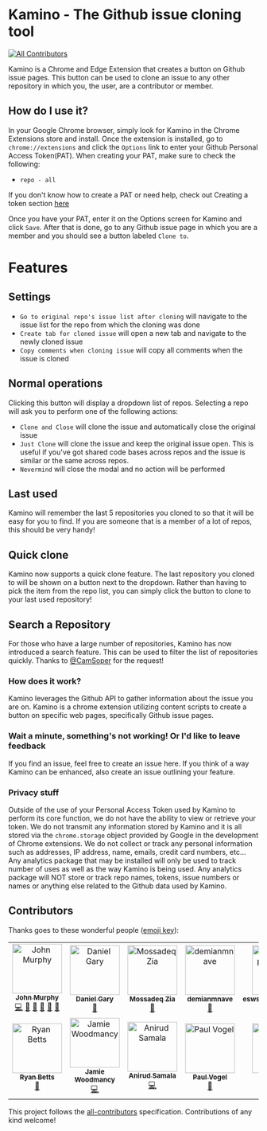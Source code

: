 # Kamino - The Github issue cloning tool
[![All Contributors](https://img.shields.io/badge/all_contributors-12-orange.svg?style=flat-square)](#contributors)

Kamino is a Chrome and Edge Extension that creates a button on Github issue pages. This button can be used to clone an issue to any other repository in which you, the user, are a contributor or member.

## How do I use it?
In your Google Chrome browser, simply look for Kamino in the Chrome Extensions store and install. Once the extension is installed, go to `chrome://extensions` and click the `Options` link to enter your Github Personal Access Token(PAT). When creating your PAT, make sure to check the following:
- `repo - all`

If you don't know how to create a PAT or need help, check out Creating a token section [here](https://help.github.com/articles/creating-a-personal-access-token-for-the-command-line/)

Once you have your PAT, enter it on the Options screen for Kamino and click `Save`. After that is done, go to any Github issue page in which you are a member and you should see a button labeled `Clone to`.

# Features

## Settings
- `Go to original repo's issue list after cloning` will navigate to the issue list for the repo from which the cloning was done
- `Create tab for cloned issue` will open a new tab and navigate to the newly cloned issue
- `Copy comments when cloning issue` will copy all comments when the issue is cloned

## Normal operations
Clicking this button will display a dropdown list of repos. Selecting a repo will ask you to perform one of the following actions:
- `Clone and Close` will clone the issue and automatically close the original issue
- `Just Clone` will clone the issue and keep the original issue open. This is useful if you've got shared code bases across repos and the issue is similar or the same across repos.
- `Nevermind` will close the modal and no action will be performed

## Last used
Kamino will remember the last 5 repositories you cloned to so that it will be easy for you to find. If you are someone that is a member of a lot of repos, this should be very handy!

## Quick clone
Kamino now supports a quick clone feature. The last repository you cloned to will be shown on a button next to the dropdown. Rather than having to pick the item from the repo list, you can simply click the button to clone to your last used repository!

## Search a Repository
For those who have a large number of repositories, Kamino has now introduced a search feature. This can be used to filter the list of repositories quickly. Thanks to [@CamSoper](https://github.com/CamSoper) for the request!

### How does it work?
Kamino leverages the Github API to gather information about the issue you are on. Kamino is a chrome extension utilizing content scripts to create a button on specific web pages, specifically Github issue pages.

### Wait a minute, something's not working! Or I'd like to leave feedback
If you find an issue, feel free to create an issue here. If you think of a way Kamino can be enhanced, also create an issue outlining your feature.

### Privacy stuff
Outside of the use of your Personal Access Token used by Kamino to perform its core function, we do not have the ability to view or retrieve your token. We do not transmit any information stored by Kamino and it is all stored via the `chrome.storage` object provided by Google in the development of Chrome extensions. We do not collect or track any personal information such as addresses, IP address, name, emails, credit card numbers, etc... Any analytics package that may be installed will only be used to track number of uses as well as the way Kamino is being used. Any analytics package will NOT store or track repo names, tokens, issue numbers or names or anything else related to the Github data used by Kamino.

## Contributors

Thanks goes to these wonderful people ([emoji key](https://allcontributors.org/docs/en/emoji-key)):

<!-- ALL-CONTRIBUTORS-LIST:START - Do not remove or modify this section -->
<!-- prettier-ignore -->
<table><tr><td align="center"><a href="https://github.com/johnmurphy01"><img src="https://avatars2.githubusercontent.com/u/2939548?v=4" width="100px;" alt="John Murphy"/><br /><sub><b>John Murphy</b></sub></a><br /><a href="https://github.com/gatewayapps/kamino/commits?author=johnmurphy01" title="Code">💻</a> <a href="#design-johnmurphy01" title="Design">🎨</a> <a href="https://github.com/gatewayapps/kamino/commits?author=johnmurphy01" title="Documentation">📖</a> <a href="#ideas-johnmurphy01" title="Ideas, Planning, & Feedback">🤔</a> <a href="#maintenance-johnmurphy01" title="Maintenance">🚧</a> <a href="#projectManagement-johnmurphy01" title="Project Management">📆</a></td><td align="center"><a href="https://github.com/danielgary"><img src="https://avatars2.githubusercontent.com/u/5438098?v=4" width="100px;" alt="Daniel Gary"/><br /><sub><b>Daniel Gary</b></sub></a><br /><a href="#ideas-danielgary" title="Ideas, Planning, & Feedback">🤔</a></td><td align="center"><a href="https://www.linkedin.com/in/mossadeqzia"><img src="https://avatars3.githubusercontent.com/u/3779697?v=4" width="100px;" alt="Mossadeq Zia"/><br /><sub><b>Mossadeq Zia</b></sub></a><br /><a href="https://github.com/gatewayapps/kamino/issues?q=author%3Amzia" title="Bug reports">🐛</a></td><td align="center"><a href="https://github.com/demianmnave"><img src="https://avatars3.githubusercontent.com/u/1405982?v=4" width="100px;" alt="demianmnave"/><br /><sub><b>demianmnave</b></sub></a><br /><a href="https://github.com/gatewayapps/kamino/issues?q=author%3Ademianmnave" title="Bug reports">🐛</a></td><td align="center"><a href="https://github.com/eswsalesapgcgemea"><img src="https://avatars3.githubusercontent.com/u/37366579?v=4" width="100px;" alt="eswsalesapgcgemea"/><br /><sub><b>eswsalesapgcgemea</b></sub></a><br /><a href="https://github.com/gatewayapps/kamino/issues?q=author%3Aeswsalesapgcgemea" title="Bug reports">🐛</a> <a href="#ideas-eswsalesapgcgemea" title="Ideas, Planning, & Feedback">🤔</a></td><td align="center"><a href="http://about.me/camthegeek"><img src="https://avatars0.githubusercontent.com/u/137648?v=4" width="100px;" alt="Cam Soper"/><br /><sub><b>Cam Soper</b></sub></a><br /><a href="https://github.com/gatewayapps/kamino/issues?q=author%3ACamSoper" title="Bug reports">🐛</a> <a href="#ideas-CamSoper" title="Ideas, Planning, & Feedback">🤔</a></td><td align="center"><a href="https://github.com/adamperlin"><img src="https://avatars3.githubusercontent.com/u/10533886?v=4" width="100px;" alt="Adam Perlin"/><br /><sub><b>Adam Perlin</b></sub></a><br /><a href="https://github.com/gatewayapps/kamino/commits?author=adamperlin" title="Code">💻</a></td></tr><tr><td align="center"><a href="https://hazelnotes.org"><img src="https://avatars1.githubusercontent.com/u/158141?v=4" width="100px;" alt="Ryan Betts"/><br /><sub><b>Ryan Betts</b></sub></a><br /><a href="#ideas-rbetts" title="Ideas, Planning, & Feedback">🤔</a></td><td align="center"><a href="https://jamieW.io"><img src="https://avatars2.githubusercontent.com/u/30516128?v=4" width="100px;" alt="Jamie Woodmancy"/><br /><sub><b>Jamie Woodmancy</b></sub></a><br /><a href="https://github.com/gatewayapps/kamino/commits?author=jamie29w" title="Code">💻</a></td><td align="center"><a href="https://github.com/eragon512"><img src="https://avatars2.githubusercontent.com/u/9765685?v=4" width="100px;" alt="Anirud Samala"/><br /><sub><b>Anirud Samala</b></sub></a><br /><a href="https://github.com/gatewayapps/kamino/commits?author=eragon512" title="Code">💻</a></td><td align="center"><a href="http://www.paulvogel.me"><img src="https://avatars3.githubusercontent.com/u/4786628?v=4" width="100px;" alt="Paul Vogel"/><br /><sub><b>Paul Vogel</b></sub></a><br /><a href="https://github.com/gatewayapps/kamino/issues?q=author%3Apavog" title="Bug reports">🐛</a></td><td align="center"><a href="https://github.com/justinneff"><img src="https://avatars3.githubusercontent.com/u/8649832?v=4" width="100px;" alt="Justin Neff"/><br /><sub><b>Justin Neff</b></sub></a><br /><a href="#review-justinneff" title="Reviewed Pull Requests">👀</a> <a href="#ideas-justinneff" title="Ideas, Planning, & Feedback">🤔</a></td></tr></table>

<!-- ALL-CONTRIBUTORS-LIST:END -->

This project follows the [all-contributors](https://github.com/all-contributors/all-contributors) specification. Contributions of any kind welcome!

